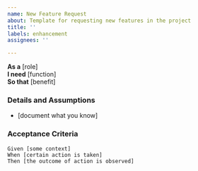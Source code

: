```yaml
---
name: New Feature Request
about: Template for requesting new features in the project
title: ''
labels: enhancement
assignees: ''

---
```


**As a** [role]  
**I need** [function]  
**So that** [benefit]  

### Details and Assumptions
* [document what you know]  

### Acceptance Criteria
```gherkin
Given [some context]  
When [certain action is taken]  
Then [the outcome of action is observed]  

